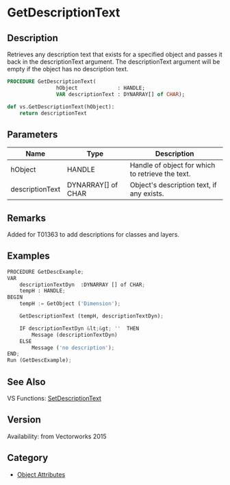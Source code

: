 # GetDescriptionText

## Description
Retrieves any description text that exists for a specified object and passes it back in the descriptionText argument. The descriptionText argument will be empty if the object has no description text.

```pascal
PROCEDURE GetDescriptionText(
				hObject             : HANDLE;
				VAR descriptionText : DYNARRAY[] of CHAR);
```

```python
def vs.GetDescriptionText(hObject):
    return descriptionText
```

## Parameters
|Name|Type|Description|
|---|---|---|
|hObject|HANDLE|Handle of object for which to retrieve the text.|
|descriptionText|DYNARRAY[] of CHAR|Object's description text, if any exists.|

## Remarks
Added for T01363 to add descriptions for classes and layers.

## Examples
```python
PROCEDURE GetDescExample;
VAR
	descriptionTextDyn	:DYNARRAY [] of CHAR;
	tempH : HANDLE;
BEGIN
	tempH := GetObject ('Dimension');

	GetDescriptionText (tempH, descriptionTextDyn);

	IF descriptionTextDyn &lt;&gt; ''  THEN 
		Message (descriptionTextDyn)
	ELSE
		Message ('no description');
END;
Run (GetDescExample);
```

## See Also
VS Functions:
[SetDescriptionText](SetDescriptionText.md)

## Version
Availability: from Vectorworks 2015

## Category
* [Object Attributes](../Categories/Object%20Attributes.md)
